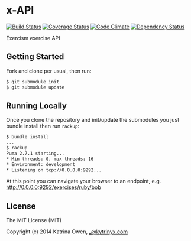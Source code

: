 # x-API

[![Build Status](https://travis-ci.org/exercism/x-api.png?branch=master)](https://travis-ci.org/exercism/x-api)
[![Coverage Status](https://coveralls.io/repos/exercism/x-api/badge.png)](https://coveralls.io/r/exercism/x-api)
[![Code Climate](https://codeclimate.com/github/exercism/x-api.png)](https://codeclimate.com/github/exercism/x-api)
[![Dependency Status](https://gemnasium.com/exercism/x-api.png)](https://gemnasium.com/exercism/x-api)

Exercism exercise API

## Getting Started

Fork and clone per usual, then run:

```bash
$ git submodule init
$ git submodule update
```

## Running Locally

Once you clone the repository and init/update the submodules
you just bundle install then run `rackup`:

```bash
$ bundle install
...
$ rackup                                                                                                       [9:15:05]
Puma 2.7.1 starting...
* Min threads: 0, max threads: 16
* Environment: development
* Listening on tcp://0.0.0.0:9292...
```

At this point you can navigate your browser to an endpoint,
e.g. http://0.0.0.0:9292/exercises/ruby/bob

## License

The MIT License (MIT)

Copyright (c) 2014 Katrina Owen, _@kytrinyx.com
